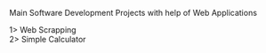 Main Software Development Projects with help of Web Applications <br>

1> Web Scrapping <br>
2> Simple Calculator <br>
